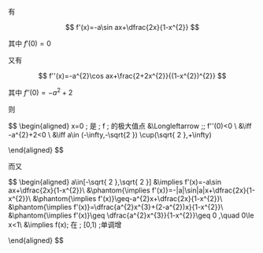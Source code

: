 有

$$
f'(x)=-a\sin ax+\dfrac{2x}{1-x^{2}}
$$

其中 $f'(0)=0$

又有

$$
f''(x)=-a^{2}\cos ax+\frac{2+2x^{2}}{(1-x^{2})^{2}}
$$

其中 $f''(0)=-a^{2}+2$

则 

$$
\begin{aligned}
x=0 \; 是 \; f \; 的极大值点 &\Longleftarrow \;\; f''(0)<0 \\
&\iff -a^{2}+2<0  \\
&\iff a\in (-\infty,-\sqrt{2 }) \cup(\sqrt{ 2 },+\infty)

\end{aligned}
$$

而又

$$
\begin{aligned}
a\in[-\sqrt{ 2 },\sqrt{ 2 }] &\implies
f'(x)=-a\sin ax+\dfrac{2x}{1-x^{2}}\\
&\phantom{\implies f'(x)}=-|a|\sin|a|x+\dfrac{2x}{1-x^{2}}\\
&\phantom{\implies f'(x)}\geq-a^{2}x+\dfrac{2x}{1-x^{2}}\\
&\phantom{\implies f'(x)}=\dfrac{a^{2}x^{3}+(2-a^{2})x}{1-x^{2}}\\
&\phantom{\implies f'(x)}\geq \dfrac{a^{2}x^{3}}{1-x^{2}}\geq 0 ,\quad 0\le x<1\\
&\implies f(x)\; 在 \; [0,1) \;单调增

\end{aligned}
$$